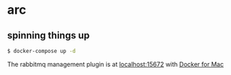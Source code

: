 # arc

## spinning things up

```bash
$ docker-compose up -d
```

The rabbitmq management plugin is at [localhost:15672](http://localhost:15672) with [Docker for Mac](https://docs.docker.com/docker-for-mac/)